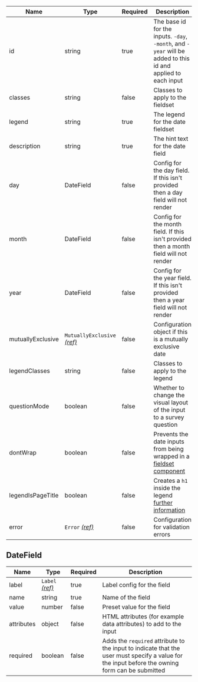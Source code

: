 | Name              | Type                                                          | Required | Description                                                                                                  |
| ----------------- | ------------------------------------------------------------- | -------- | ------------------------------------------------------------------------------------------------------------ |
| id                | string                                                        | true     | The base id for the inputs. `-day`, `-month`, and `-year` will be added to this id and applied to each input |
| classes           | string                                                        | false    | Classes to apply to the fieldset                                                                             |
| legend            | string                                                        | true     | The legend for the date fieldset                                                                             |
| description       | string                                                        | true     | The hint text for the date field                                                                             |
| day               | DateField                                                     | false    | Config for the day field. If this isn't provided then a day field will not render                            |
| month             | DateField                                                     | false    | Config for the month field. If this isn't provided then a month field will not render                        |
| year              | DateField                                                     | false    | Config for the year field. If this isn't provided then a year field will not render                          |
| mutuallyExclusive | `MutuallyExclusive` [_(ref)_](/components/mutually-exclusive) | false    | Configuration object if this is a mutually exclusive date                                                    |
| legendClasses     | string                                                        | false    | Classes to apply to the legend                                                                               |
| questionMode      | boolean                                                       | false    | Whether to change the visual layout of the input to a survey question                                        |
| dontWrap          | boolean                                                       | false    | Prevents the date inputs from being wrapped in a [fieldset component](/components/fieldset)                  |
| legendIsPageTitle | boolean                                                       | false    | Creates a `h1` inside the legend [further information](/components/fieldset#legend-as-pagequestion-title)    |
| error             | `Error` [_(ref)_](/components/error)                          | false    | Configuration for validation errors                                                                          |

## DateField

| Name       | Type                                 | Required | Description                                                                                                                                     |
| ---------- | ------------------------------------ | -------- | ----------------------------------------------------------------------------------------------------------------------------------------------- |
| label      | `Label` [_(ref)_](/components/label) | true     | Label config for the field                                                                                                                      |
| name       | string                               | true     | Name of the field                                                                                                                               |
| value      | number                               | false    | Preset value for the field                                                                                                                      |
| attributes | object                               | false    | HTML attributes (for example data attributes) to add to the input                                                                               |
| required   | boolean                              | false    | Adds the `required` attribute to the input to indicate that the user must specify a value for the input before the owning form can be submitted |
